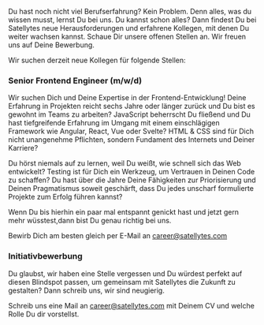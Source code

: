 Du hast noch nicht viel Berufserfahrung? Kein Problem. Denn alles, was du wissen musst, lernst Du bei uns. Du kannst
schon alles? Dann findest Du bei Satellytes neue Herausforderungen und erfahrene Kollegen, mit denen Du weiter wachsen
kannst. Schaue Dir unsere offenen Stellen an. Wir freuen uns auf Deine Bewerbung.

Wir suchen derzeit neue Kollegen für folgende Stellen:

### Senior Frontend Engineer (m/w/d)

Wir suchen Dich und Deine Expertise in der Frontend-Entwicklung! Deine Erfahrung in Projekten reicht sechs Jahre oder
länger zurück und Du bist es gewohnt im Teams zu arbeiten? JavaScript beherrscht Du fließend und Du hast tiefgreifende
Erfahrung im Umgang mit einem einschlägigen Framework wie Angular, React, Vue oder Svelte? HTML & CSS sind für Dich
nicht unangenehme Pflichten, sondern Fundament des Internets und Deiner Karriere?

Du hörst niemals auf zu lernen, weil Du weißt, wie schnell sich das Web entwickelt? Testing ist für Dich ein Werkzeug,
um Vertrauen in Deinen Code zu schaffen? Du hast über die Jahre Deine Fähigkeiten zur Priorisierung und Deinen
Pragmatismus soweit geschärft, dass Du jedes unscharf formulierte Projekte zum Erfolg führen kannst?

Wenn Du bis hierhin ein paar mal entspannt genickt hast und jetzt gern mehr wüsstest,dann bist Du genau richtig bei uns.

Bewirb Dich am besten gleich per E-Mail an [career@satellytes.com](mailto:career@satellytes.com)

### Initiativbewerbung

Du glaubst, wir haben eine Stelle vergessen und Du würdest perfekt auf diesen Blindspot passen, um gemeinsam mit
Satellytes die Zukunft zu gestalten? Dann schreib uns, wir sind neugierig.

Schreib uns eine Mail an [career@satellytes.com](mailto:career@satellytes.com) mit Deinem CV und welche Rolle Du dir
vorstellst.